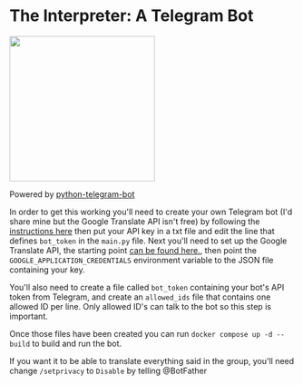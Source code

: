 # The Interpreter: A Telegram Bot
<img src="https://github.com/v1nsai/the_interpreter_bot/assets/410443/205a8e6f-b361-4913-b500-fe7a81d9592b" width=256 height=256 />

Powered by [python-telegram-bot](https://github.com/python-telegram-bot/python-telegram-bot)

In order to get this working you'll need to create your own Telegram bot (I'd share mine but the Google Translate API isn't free) by following the [instructions here](https://core.telegram.org/bots#6-botfather) then put your API key in a txt file and edit the line that defines `bot_token` in the `main.py` file.  Next you'll need to set up the Google Translate API, the starting point [can be found here.](https://cloud.google.com/translate/), then point the `GOOGLE_APPLICATION_CREDENTIALS` environment variable to the JSON file containing your key.

You'll also need to create a file called `bot_token` containing your bot's API token from Telegram, and create an `allowed_ids` file that contains one allowed ID per line.  Only allowed ID's can talk to the bot so this step is important.

Once those files have been created you can run `docker compose up -d --build` to build and run the bot.

If you want it to be able to translate everything said in the group, you'll need change `/setprivacy` to `Disable` by telling @BotFather

